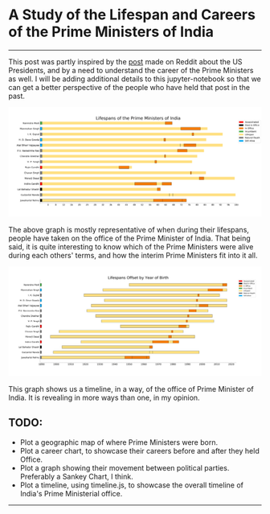 # A Study of the Lifespan and Careers of the Prime Ministers of India

---------


This post was partly inspired by the [post](https://www.reddit.com/r/dataisbeautiful/comments/7ioatb/lifespans_of_the_presidents_of_the_united_states/) made on Reddit about the US Presidents, and by a need to understand the career of the Prime Ministers as well. I will be adding additional details to this jupyter-notebook so that we can get a better perspective of the people who have held that post in the past.

![Prime Minister](primeministers.png)

The above graph is mostly representative of when during their lifespans, people have taken on the office of the Prime Minister of India. That being said, it is quite interesting to know which of the Prime Ministers were alive during each others' terms, and how the interim Prime Ministers fit into it all.

![Prime Ministers Offset](primeministers_offset.png)

This graph shows us a timeline, in a way, of the office of Prime Minister of India. It is revealing in more ways than one, in my opinion.


## TODO:

* Plot a geographic map of where Prime Ministers were born.
* Plot a career chart, to showcase their careers before and after they held Office.
* Plot a graph showing their movement between political parties. Preferably a Sankey Chart, I think.
* Plot a timeline, using timeline.js, to showcase the overall timeline of India's Prime Ministerial office.

-----




